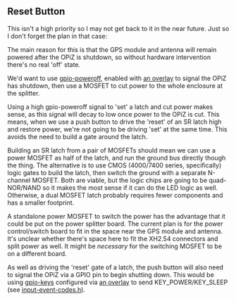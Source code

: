 ## Reset Button
This isn't a high priority so I may not get back to it in the near future. Just
so I don't forget the plan in that case:

The main reason for this is that the GPS module and antenna will remain
powered after the OPiZ is shutdown, so without hardware intervention there's
no real 'off' state.

We'd want to use
[gpio-poweroff](https://www.kernel.org/doc/Documentation/devicetree/bindings/power/reset/gpio-poweroff.txt),
enabled with
[an overlay](https://github.com/armbian/sunxi-DT-overlays/blob/6ceb92f09af1dbf9b019624ea96bd82dc4eb86d4/sun8i-h3/sun8i-h3-gpio-poweroff.dts)
to signal the OPiZ has shutdown, then use a MOSFET to cut power to the whole
enclosure at the splitter.

Using a high gpio-poweroff signal to 'set' a latch and cut power makes sense,
as this signal will decay to low once power to the OPiZ is cut. This means,
when we use a push button to drive the 'reset' of an SR latch high and
restore power, we're not going to be driving 'set' at the same time. This
avoids the need to build a gate around the latch.

Building an SR latch from a pair of MOSFETs should mean we can use a power
MOSFET as half of the latch, and run the ground bus directly though the
thing. The alternative is to use CMOS (4000/7400 series, specifically) logic
gates to build the latch, then switch the ground with a separate N-channel
MOSFET. Both are viable, but the logic chips are going to be quad-NOR/NAND
so it makes the most sense if it can do the LED logic as well. Otherwise, a
dual MOSFET latch probably requires fewer components and has a smaller
footprint.

A standalone power MOSFET to switch the power has the advantage that it
could be put on the power splitter board. The current plan is for the power
control/switch board to fit in the space near the GPS module and antenna.
It's unclear whether there's space here to fit the XH2.54 connectors and
split power as well. It might be _necessary_ for the switching MOSFET to
be on a different board.

As well as driving the 'reset' gate of a latch, the push button will also
need to signal the OPiZ via a GPIO pin to begin shutting down. This would be
using
[gpio-keys](https://www.kernel.org/doc/Documentation/devicetree/bindings/input/gpio-keys.txt)
configured via
[an overlay](https://github.com/armbian/sunxi-DT-overlays/blob/6ceb92f09af1dbf9b019624ea96bd82dc4eb86d4/sun8i-h3/sun8i-h3-gpio-poweroff.dts)
to send KEY_POWER/KEY_SLEEP (see [input-event-codes.h](https://github.com/torvalds/linux/blob/master/include/uapi/linux/input-event-codes.h)).
